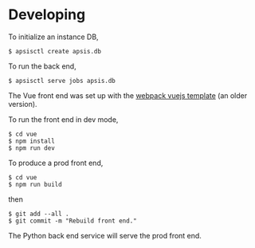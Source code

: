 # Developing

To initialize an instance DB,
```
$ apsisctl create apsis.db
```

To run the back end,
```
$ apsisctl serve jobs apsis.db
```

The Vue front end was set up with the [webpack vuejs
template](https://vuejs-templates.github.io/webpack/) (an older version).

To run the front end in dev mode,
```
$ cd vue
$ npm install
$ npm run dev
```

To produce a prod front end, 
```
$ cd vue
$ npm run build
```
then
```
$ git add --all .
$ git commit -m "Rebuild front end."
```

The Python back end service will serve the prod front end.

